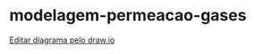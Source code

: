 ﻿# modelagem-permeacao-gases


 
<a href="https://app.diagrams.net/#Hthpsouza%2Fmodelagem-permeacao-gases%2Fmain%2FUML.drawio" target="_blank">Editar diagrama pelo draw.io</a>
